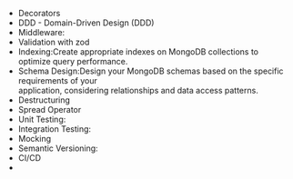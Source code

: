 - Decorators
- DDD - Domain-Driven Design (DDD)
- Middleware:
- Validation with zod
- Indexing:Create appropriate indexes on MongoDB collections to optimize query performance.
- Schema Design:Design your MongoDB schemas based on the specific requirements of your  
  application, considering relationships and data access patterns.
- Destructuring
- Spread Operator
- Unit Testing:
- Integration Testing:
- Mocking
- Semantic Versioning:
- CI/CD
-
